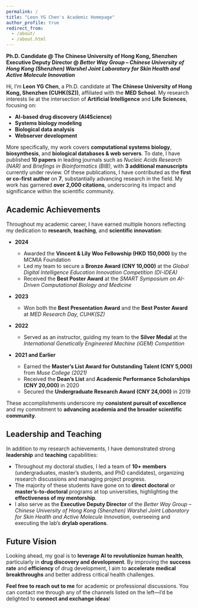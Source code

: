 ```yaml
---
permalink: /
title: "Leon YG Chen's Academic Homepage"
author_profile: true
redirect_from: 
  - /about/
  - /about.html
---
```


**Ph.D. Candidate @ The Chinese University of Hong Kong, Shenzhen**  
**Executive Deputy Director @ *Better Way Group – Chinese University of Hong Kong (Shenzhen) Warshel Joint Laboratory for Skin Health and Active Molecule Innovation***


Hi, I’m **Leon YG Chen**, a Ph.D. candidate at **The Chinese University of Hong Kong, Shenzhen (CUHK(SZ))**, affiliated with the **MED School**. My research interests lie at the intersection of **Artificial Intelligence** and **Life Sciences**, focusing on:

- **AI-based drug discovery (AI4Science)**
- **Systems biology modeling**
- **Biological data analysis**
- **Webserver development**

More specifically, my work covers **computational systems biology**, **biosynthesis**, and **biological databases & web servers**. To date, I have published **10 papers** in leading journals such as *Nucleic Acids Research (NAR)* and *Briefings in Bioinformatics (BIB)*, with **3 additional manuscripts** currently under review. Of these publications, I have contributed as the **first or co-first author** on **7**, substantially advancing research in the field. My work has garnered **over 2,000 citations**, underscoring its impact and significance within the scientific community.

## Academic Achievements
Throughout my academic career, I have earned multiple honors reflecting my dedication to **research**, **teaching**, and **scientific innovation**:
- **2024**  
  - Awarded the **Vincent & Lily Woo Fellowship (HKD 150,000)** by the MCMIA Foundation  
  - Led my team to secure a **Bronze Award (CNY 10,000)** at the *Global Digital Intelligence Education Innovation Competition (DI-IDEA)*  
  - Received the **Best Poster Award** at the *SMART Symposium on AI-Driven Computational Biology and Medicine*

- **2023**  
  - Won both the **Best Presentation Award** and the **Best Poster Award** at *MED Research Day, CUHK(SZ)*

- **2022**  
  - Served as an instructor, guiding my team to the **Silver Medal** at the *International Genetically Engineered Machine (iGEM) Competition*

- **2021 and Earlier**  
  - Earned the **Master’s List Award for Outstanding Talent (CNY 5,000)** from *Muse College (2021)*  
  - Received the **Dean’s List** and **Academic Performance Scholarships (CNY 20,000)** in 2020  
  - Secured the **Undergraduate Research Award (CNY 24,000)** in 2019  

These accomplishments underscore my **consistent pursuit of excellence** and my commitment to **advancing academia and the broader scientific community**.

## Leadership and Teaching
In addition to my research achievements, I have demonstrated strong **leadership** and **teaching** capabilities:
- Throughout my doctoral studies, I led a team of **10+ members** (undergraduates, master’s students, and PhD candidates), organizing research discussions and managing project progress.
- The majority of these students have gone on to **direct doctoral** or **master’s-to-doctoral** programs at top universities, highlighting the **effectiveness of my mentorship**.
- I also serve as the **Executive Deputy Director** of the *Better Way Group – Chinese University of Hong Kong (Shenzhen) Warshel Joint Laboratory for Skin Health and Active Molecule Innovation*, overseeing and executing the lab’s **drylab operations**.

## Future Vision
Looking ahead, my goal is to **leverage AI to revolutionize human health**, particularly in **drug discovery and development**. By improving the **success rate** and **efficiency** of drug development, I aim to **accelerate medical breakthroughs** and better address critical health challenges. 

**Feel free to reach out to me** for academic or professional discussions. You can contact me through any of the channels listed on the left—I’d be delighted to **connect and exchange ideas**!